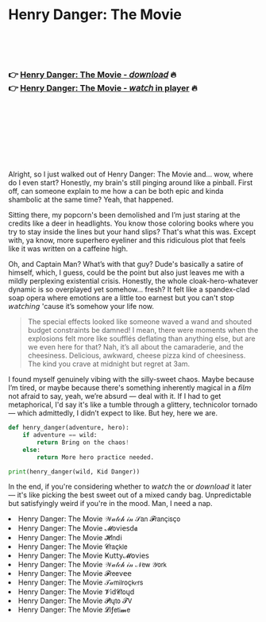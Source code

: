 <h1>Henry Danger: The Movie</h1>

<br><br><br>

<h3>👉 <a href="https://Jamess-pleasefmanpa1975.github.io/uvhzldgagn/">Henry Danger: The Movie - 𝘥𝘰𝘸𝘯𝘭𝘰𝘢𝘥</a> 🔥<br>
👉 <a href="https://Jamess-pleasefmanpa1975.github.io/uvhzldgagn/">Henry Danger: The Movie - 𝘸𝘢𝘵𝘤𝘩 in player</a> 🔥
</h3>



<br><br><br><br><br><br><br>


Alright, so I just walked out of Henry Danger: The Movie and... wow, where do I even start? Honestly, my brain's still pinging around like a pinball. First off, can someone explain to me how a   can be both epic and kinda shambolic at the same time? Yeah, that happened.

Sitting there, my popcorn's been demolished and I’m just staring at the credits like a deer in headlights. You know those coloring books where you try to stay inside the lines but your hand slips? That's what this   was. Except with, ya know, more superhero eyeliner and this ridiculous plot that feels like it was written on a caffeine high. 

Oh, and Captain Man? What’s with that guy? Dude's basically a satire of himself, which, I guess, could be the point but also just leaves me with a mildly perplexing existential crisis. Honestly, the whole cloak-hero-whatever dynamic is so overplayed yet somehow... fresh? It felt like a spandex-clad soap opera where emotions are a little too earnest but you can't stop 𝘸𝘢𝘵𝘤𝘩𝘪𝘯𝘨 'cause it’s somehow your life now.

> The special effects looked like someone waved a wand and shouted budget constraints be damned! I mean, there were moments when the explosions felt more like soufflés deflating than anything else, but are we even here for that? Nah, it’s all about the camaraderie, and the cheesiness. Delicious, awkward, cheese pizza kind of cheesiness. The kind you crave at midnight but regret at 3am.

I found myself genuinely vibing with the silly-sweet chaos. Maybe because I’m tired, or maybe because there's something inherently magical in a 𝘧𝘪𝘭𝘮 not afraid to say, yeah, we’re absurd — deal with it. If I had to get metaphorical, I'd say it's like a tumble through a glittery, technicolor tornado — which admittedly, I didn’t expect to like. But hey, here we are.

```python
def henry_danger(adventure, hero):
    if adventure == wild:
        return Bring on the chaos!
    else:
        return More hero practice needed.

print(henry_danger(wild, Kid Danger))
```

In the end, if you're considering whether to 𝘸𝘢𝘵𝘤𝘩 the   or 𝘥𝘰𝘸𝘯𝘭𝘰𝘢𝘥 it later — it's like picking the best sweet out of a mixed candy bag. Unpredictable but satisfyingly weird if you're in the mood. Man, I need a nap.

<li>Henry Danger: The Movie 𝒲𝒶𝓉𝒸𝒽 𝒾𝓃 𝒮𝖺𝗇 𝓕𝗋𝖺𝗇ç𝗂𝗌ç𝗈</li>
<li>Henry Danger: The Movie 𝓜𝗈ν𝗂𝖾𝗌ԁ𝖆</li>
<li>Henry Danger: The Movie 𝓗𝗂𝗇ԁ𝗂</li>
<li>Henry Danger: The Movie 𝓒𝗋𝖺ç𝗄𝗅𝖾</li>
<li>Henry Danger: The Movie Ҝ𝗎𝗍𝗍𝗒𝓜𝗈ν𝗂𝖾𝗌</li>
<li>Henry Danger: The Movie 𝒲𝒶𝓉𝒸𝒽 𝒾𝓃 𝒩𝖾𝗐 𝒴𝗈𝗋𝗄</li>
<li>Henry Danger: The Movie 𝓕𝗋𝖾𝖾ν𝖾𝖾</li>
<li>Henry Danger: The Movie 𝒯𝒶𝗆𝗂𝗅𝗋𝗈ç𝗄𝑒𝗋𝗌</li>
<li>Henry Danger: The Movie 𝓥𝗂ԁ𝓒𝗅𝗈ųԁ</li>
<li>Henry Danger: The Movie 𝓟𝗅ų𝗍𝗈 𝓣𝖵</li>
<li>Henry Danger: The Movie 𝓛𝗂ƒ𝖾𝗍𝗂𝓶𝖾</li>
